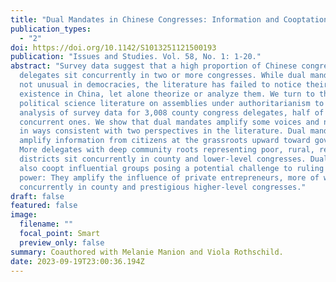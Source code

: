 ```yaml
---
title: "Dual Mandates in Chinese Congresses: Information and Cooptation"
publication_types:
  - "2"
doi: https://doi.org/10.1142/S1013251121500193
publication: "Issues and Studies. Vol. 58, No. 1: 1-20."
abstract: "Survey data suggest that a high proportion of Chinese congress
  delegates sit concurrently in two or more congresses. While dual mandates are
  not unusual in democracies, the literature has failed to notice their
  existence in China, let alone theorize or analyze them. We turn to the
  political science literature on assemblies under authoritarianism to guide our
  analysis of survey data for 3,008 county congress delegates, half of whom are
  concurrent ones. We show that dual mandates amplify some voices and not others
  in ways consistent with two perspectives in the literature. Dual mandates
  amplify information from citizens at the grassroots upward toward governments:
  More delegates with deep community roots representing poor, rural, remote
  districts sit concurrently in county and lower-level congresses. Dual mandates
  also coopt influential groups posing a potential challenge to ruling party
  power: They amplify the influence of private entrepreneurs, more of whom sit
  concurrently in county and prestigious higher-level congresses."
draft: false
featured: false
image:
  filename: ""
  focal_point: Smart
  preview_only: false
summary: Coauthored with Melanie Manion and Viola Rothschild.
date: 2023-09-19T23:00:36.194Z
---
```

